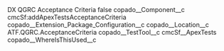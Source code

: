 <?xml version="1.0" encoding="UTF-8"?>
<CustomMetadata xmlns="http://soap.sforce.com/2006/04/metadata" xmlns:xsi="http://www.w3.org/2001/XMLSchema-instance" xmlns:xsd="http://www.w3.org/2001/XMLSchema">
    <label>DX QGRC Acceptance Criteria</label>
    <protected>false</protected>
    <values>
        <field>copado__Component__c</field>
        <value xsi:type="xsd:string">cmcSf:addApexTestsAcceptanceCriteria</value>
    </values>
    <values>
        <field>copado__Extension_Package_Configuration__c</field>
        <value xsi:nil="true"/>
    </values>
    <values>
        <field>copado__Location__c</field>
        <value xsi:type="xsd:string">ATF.QGRC.AcceptanceCriteria</value>
    </values>
    <values>
        <field>copado__TestTool__c</field>
        <value xsi:type="xsd:string">cmcSf__ApexTests</value>
    </values>
    <values>
        <field>copado__WhereIsThisUsed__c</field>
        <value xsi:nil="true"/>
    </values>
</CustomMetadata>
